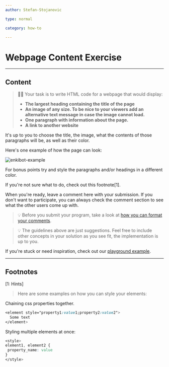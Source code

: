 ```yaml
---
author: Stefan-Stojanovic

type: normal

category: how-to

---
```


# Webpage Content Exercise

---

## Content

> 👩‍💻 Your task is to write HTML code for a webpage that would display:
> - **The largest heading containing the title of the page**
> - **An image of any size. To be nice to your viewers add an alternative text message in case the image cannot load.**
> - **One paragraph with information about the page.**
> - **A link to another website**

It's up to you to choose the title, the image, what the contents of those paragraphs will be, as well as their color.

Here's one example of how the page can look:

![enkibot-example](https://img.enkipro.com/e6a42cec737935a42270522e1de1ad44.png)

For bonus points try and style the paragraphs and/or headings in a different color.

If you're not sure what to do, check out this footnote[1].

When you're ready, leave a comment here with your submission. If you don't want to participate, you can always check the comment section to see what the other users come up with.

> 💡 Before you submit your program, take a look at [how you can format your comments](https://www.enki.com/glossary/general/markdown-formatting).

> 💡 The guidelines above are just suggestions. Feel free to include other concepts in your solution as you see fit, the implementation is up to you.

If you're stuck or need inspiration, check out our [playground example](https://codepen.io/enkidevs/pen/QWKywyy).
 
---
## Footnotes
[1: Hints]

> Here are some examples on how you can style your elements:

Chaining css properties together.

```css
<element style="property1:value1;property2:value2">
  Some text
</element> 
```

Styling multiple elements at once:

```css
<style>
element1, element2 {
 property_name: value
}
</style>
```

